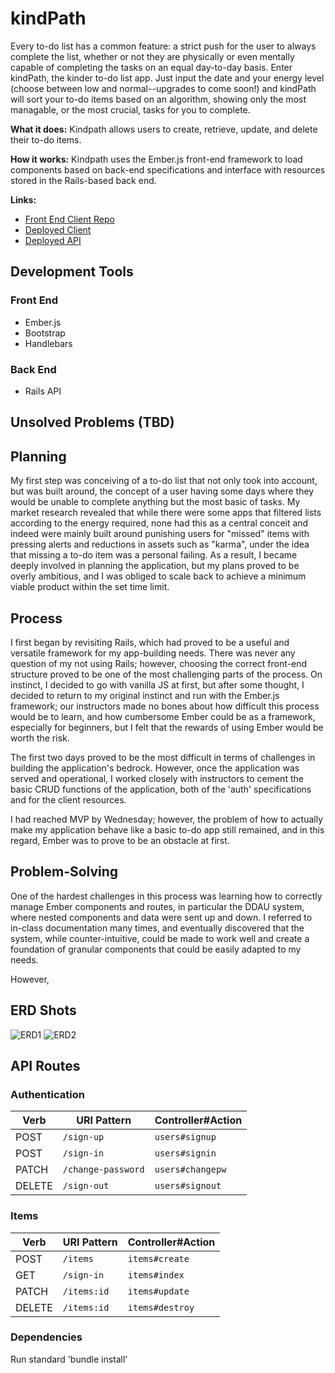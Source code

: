 # kindPath

Every to-do list has a common feature: a strict push for the user to always complete the list, whether or not they
are physically or even mentally capable of completing the tasks on an equal day-to-day basis.  Enter kindPath, the
kinder to-do list app.  Just input the date and your energy level (choose between low and normal--upgrades to come
soon!) and kindPath will sort your to-do items based on an algorithm, showing only the most managable, or the most
crucial, tasks for you to complete.

**What it does:** Kindpath allows users to create, retrieve, update, and delete their to-do items.

**How it works:** Kindpath uses the Ember.js front-end framework to load components based on back-end
specifications and interface with resources stored in the Rails-based back end.

**Links:**
- [Front End Client Repo](https://github.com/HTarzwell/kindpath)
- [Deployed Client](https://htarzwell.github.io/kindpath/)
- [Deployed API](https://damp-fjord-74106.herokuapp.com/)

## Development Tools

### Front End
- Ember.js
- Bootstrap
- Handlebars

### Back End
- Rails API

## Unsolved Problems (TBD)

## Planning

My first step was conceiving of a to-do list that not only took into account, but was built around, the
concept of a user having some days where they would be unable to complete anything but the most basic of
tasks.  My market research revealed that while there were some apps that filtered lists according
to the energy required, none had this as a central conceit and indeed were mainly built around punishing
users for "missed" items with pressing alerts and reductions in assets such as "karma", under the idea
that missing a to-do item was a personal failing.  As a result, I became deeply involved in planning the
application, but my plans proved to be overly ambitious, and I was obliged to scale back to achieve a
minimum viable product within the set time limit.

## Process

I first began by revisiting Rails, which had proved to be a useful and versatile framework for my app-building
needs.  There was never any question of my not using Rails; however, choosing the correct front-end structure
proved to be one of the most challenging parts of the process.  On instinct, I decided to go with vanilla JS at
first, but after some thought, I decided to return to my original instinct and run with the Ember.js framework;
our instructors made no bones about how difficult this process would be to learn, and how cumbersome Ember could
be as a framework, especially for beginners, but I felt that the rewards of using Ember would be worth the risk.

The first two days proved to be the most difficult in terms of challenges in building the application's bedrock.
However, once the application was served and operational, I worked closely with instructors to cement the basic
CRUD functions of the application, both of the 'auth' specifications and for the client resources.

I had reached MVP by Wednesday; however, the problem of how to actually make my application behave like a basic
to-do app still remained, and in this regard, Ember was to prove to be an obstacle at first.

## Problem-Solving

One of the hardest challenges in this process was learning how to correctly manage Ember components and routes,
in particular the DDAU system, where nested components and data were sent up and down.  I referred to in-class
documentation many times, and eventually discovered that the system, while counter-intuitive, could be made to
work well and create a foundation of granular components that could be easily adapted to my needs.

However,

## ERD Shots

![ERD1](zimg/ERD1.jpg)
![ERD2](zimg/ERD2.jpg)

## API Routes

### Authentication

| Verb   | URI Pattern            | Controller#Action |
|--------|------------------------|-------------------|
| POST   | `/sign-up`             | `users#signup`    |
| POST   | `/sign-in`             | `users#signin`    |
| PATCH  | `/change-password`     | `users#changepw`  |
| DELETE | `/sign-out`            | `users#signout`   |

### Items

| Verb   | URI Pattern            | Controller#Action |
|--------|------------------------|-------------------|
| POST   | `/items`               | `items#create`    |
| GET    | `/sign-in`             | `items#index`     |
| PATCH  | `/items:id`            | `items#update`    |
| DELETE | `/items:id`            | `items#destroy`   |

### Dependencies

Run standard 'bundle install'
